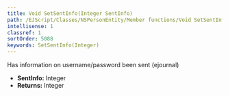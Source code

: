 ```yaml
---
title: Void SetSentInfo(Integer SentInfo)
path: /EJScript/Classes/NSPersonEntity/Member functions/Void SetSentInfo(Integer p_0)
intellisense: 1
classref: 1
sortOrder: 5088
keywords: SetSentInfo(Integer)
---
```



Has information on username/password been sent (ejournal)



* **SentInfo:** Integer
* **Returns:** Integer


